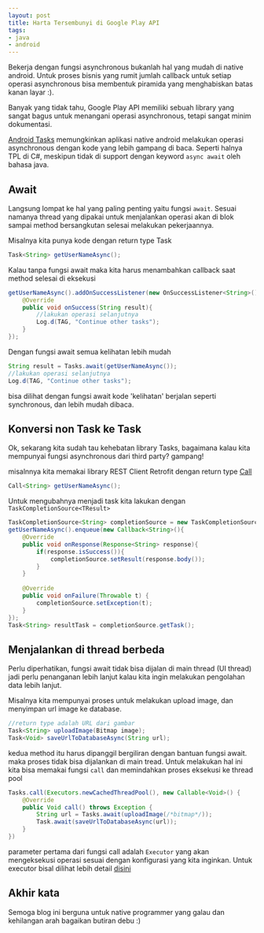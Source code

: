 ```yaml
---
layout: post
title: Harta Tersembunyi di Google Play API
tags:
- java
- android
---
```


Bekerja dengan fungsi asynchronous bukanlah hal yang mudah di native android. 
Untuk proses bisnis yang rumit jumlah callback untuk setiap operasi asynchronous bisa membentuk 
piramida yang menghabiskan batas kanan layar :).

Banyak yang tidak tahu, Google Play API memiliki sebuah library yang sangat bagus untuk menangani 
operasi asynchronous, tetapi sangat minim dokumentasi.

[Android Tasks](https://goo.gl/4fJWb1) memungkinkan aplikasi native android melakukan operasi asynchronous 
dengan kode yang lebih gampang di baca. Seperti halnya TPL di C#, meskipun tidak di support
dengan keyword `async await` oleh bahasa java. 

Await
------------------------
Langsung lompat ke hal yang paling penting yaitu fungsi `await`. Sesuai namanya thread yang dipakai untuk 
menjalankan operasi akan di blok sampai method bersangkutan selesai melakukan pekerjaannya. 

Misalnya kita punya kode dengan return type Task<String>

```java
Task<String> getUserNameAsync();
```

Kalau tanpa fungsi await maka kita harus menambahkan callback saat method selesai di eksekusi

```java
getUserNameAsync().addOnSuccessListener(new OnSuccessListener<String>(){
    @Override
    public void onSuccess(String result){
        //lakukan operasi selanjutnya
        Log.d(TAG, "Continue other tasks");
    }
});
```

Dengan fungsi await semua kelihatan lebih mudah

```java
String result = Tasks.await(getUserNameAsync());
//lakukan operasi selanjutnya
Log.d(TAG, "Continue other tasks");
```

bisa dilihat dengan fungsi await kode 'kelihatan' berjalan seperti synchronous, 
dan lebih mudah dibaca.


Konversi non Task ke Task
------------------------
Ok, sekarang kita sudah tau kehebatan library Tasks, bagaimana kalau kita mempunyai 
fungsi asynchronous dari third party? gampang!

misalnnya kita memakai library REST Client Retrofit dengan return type [Call<T>](https://goo.gl/gGvVFD) 

```java
Call<String> getUserNameAsync();
```

Untuk mengubahnya menjadi task kita lakukan dengan `TaskCompletionSource<TResult>`

```java
TaskCompletionSource<String> completionSource = new TaskCompletionSource<>();
getUserNameAsync().enqueue(new Callback<String>(){
    @Override
    public void onResponse(Response<String> response){
        if(response.isSuccess()){
            completionSource.setResult(response.body());
        }
    }
    
    @Override
    public void onFailure(Throwable t) {
        completionSource.setException(t);
    }
});
Task<String> resultTask = completionSource.getTask();
```

Menjalankan di thread berbeda
------------------------
Perlu diperhatikan, fungsi await tidak bisa dijalan di main thread (UI thread) jadi perlu penanganan 
lebih lanjut kalau kita ingin melakukan pengolahan data lebih lanjut.

Misalnya kita mempunyai proses untuk melakukan upload image, dan menyimpan url image ke database. 

```java
//return type adalah URL dari gambar
Task<String> uploadImage(Bitmap image);
Task<Void> saveUrlToDatabaseAsync(String url);
```

kedua method itu harus dipanggil bergiliran dengan bantuan fungsi await. maka proses tidak bisa 
dijalankan di main tread. Untuk melakukan hal ini kita bisa memakai fungsi `call` dan memindahkan 
proses eksekusi ke thread pool

```java
Tasks.call(Executors.newCachedThreadPool(), new Callable<Void>() {
    @Override
    public Void call() throws Exception {
        String url = Tasks.await(uploadImage(/*bitmap*/));
        Task.await(saveUrlToDatabaseAsync(url));
    }
})
```

parameter pertama dari fungsi call adalah `Executor` yang akan mengeksekusi operasi sesuai dengan 
konfigurasi yang kita inginkan. Untuk executor bisal dilihat lebih detail [disini](https://goo.gl/GGYKdY)

Akhir kata
------------------------
Semoga blog ini berguna untuk native programmer yang galau dan kehilangan arah bagaikan butiran debu :)